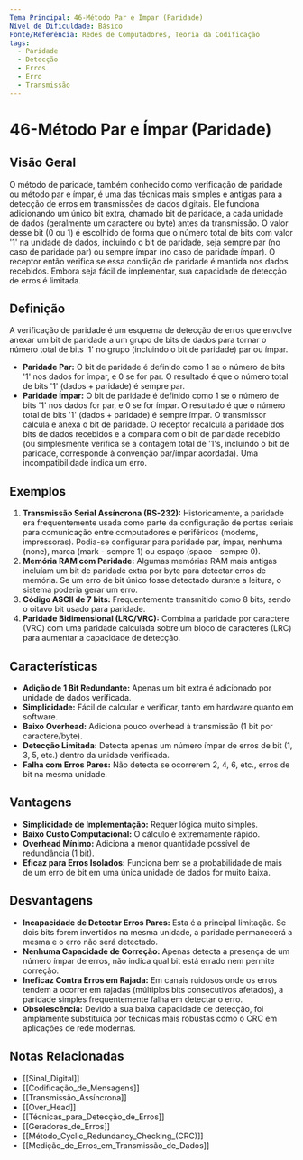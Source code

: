 ```yaml
---
Tema Principal: 46-Método Par e Ímpar (Paridade)
Nível de Dificuldade: Básico
Fonte/Referência: Redes de Computadores, Teoria da Codificação
tags:
  - Paridade
  - Detecção
  - Erros
  - Erro
  - Transmissão
---
```


# 46-Método Par e Ímpar (Paridade)

## Visão Geral

O método de paridade, também conhecido como verificação de paridade ou método par e ímpar, é uma das técnicas mais simples e antigas para a detecção de erros em transmissões de dados digitais. Ele funciona adicionando um único bit extra, chamado bit de paridade, a cada unidade de dados (geralmente um caractere ou byte) antes da transmissão. O valor desse bit (0 ou 1) é escolhido de forma que o número total de bits com valor '1' na unidade de dados, incluindo o bit de paridade, seja sempre par (no caso de paridade par) ou sempre ímpar (no caso de paridade ímpar). O receptor então verifica se essa condição de paridade é mantida nos dados recebidos. Embora seja fácil de implementar, sua capacidade de detecção de erros é limitada.

## Definição

A verificação de paridade é um esquema de detecção de erros que envolve anexar um bit de paridade a um grupo de bits de dados para tornar o número total de bits '1' no grupo (incluindo o bit de paridade) par ou ímpar. 
*   **Paridade Par:** O bit de paridade é definido como 1 se o número de bits '1' nos dados for ímpar, e 0 se for par. O resultado é que o número total de bits '1' (dados + paridade) é sempre par.
*   **Paridade Ímpar:** O bit de paridade é definido como 1 se o número de bits '1' nos dados for par, e 0 se for ímpar. O resultado é que o número total de bits '1' (dados + paridade) é sempre ímpar.
O transmissor calcula e anexa o bit de paridade. O receptor recalcula a paridade dos bits de dados recebidos e a compara com o bit de paridade recebido (ou simplesmente verifica se a contagem total de '1's, incluindo o bit de paridade, corresponde à convenção par/ímpar acordada). Uma incompatibilidade indica um erro.

## Exemplos

1.  **Transmissão Serial Assíncrona (RS-232):** Historicamente, a paridade era frequentemente usada como parte da configuração de portas seriais para comunicação entre computadores e periféricos (modems, impressoras). Podia-se configurar para paridade par, ímpar, nenhuma (none), marca (mark - sempre 1) ou espaço (space - sempre 0).
2.  **Memória RAM com Paridade:** Algumas memórias RAM mais antigas incluíam um bit de paridade extra por byte para detectar erros de memória. Se um erro de bit único fosse detectado durante a leitura, o sistema poderia gerar um erro.
3.  **Código ASCII de 7 bits:** Frequentemente transmitido como 8 bits, sendo o oitavo bit usado para paridade.
4.  **Paridade Bidimensional (LRC/VRC):** Combina a paridade por caractere (VRC) com uma paridade calculada sobre um bloco de caracteres (LRC) para aumentar a capacidade de detecção.

## Características

*   **Adição de 1 Bit Redundante:** Apenas um bit extra é adicionado por unidade de dados verificada.
*   **Simplicidade:** Fácil de calcular e verificar, tanto em hardware quanto em software.
*   **Baixo Overhead:** Adiciona pouco overhead à transmissão (1 bit por caractere/byte).
*   **Detecção Limitada:** Detecta apenas um número ímpar de erros de bit (1, 3, 5, etc.) dentro da unidade verificada.
*   **Falha com Erros Pares:** Não detecta se ocorrerem 2, 4, 6, etc., erros de bit na mesma unidade.

## Vantagens

*   **Simplicidade de Implementação:** Requer lógica muito simples.
*   **Baixo Custo Computacional:** O cálculo é extremamente rápido.
*   **Overhead Mínimo:** Adiciona a menor quantidade possível de redundância (1 bit).
*   **Eficaz para Erros Isolados:** Funciona bem se a probabilidade de mais de um erro de bit em uma única unidade de dados for muito baixa.

## Desvantagens

*   **Incapacidade de Detectar Erros Pares:** Esta é a principal limitação. Se dois bits forem invertidos na mesma unidade, a paridade permanecerá a mesma e o erro não será detectado.
*   **Nenhuma Capacidade de Correção:** Apenas detecta a presença de um número ímpar de erros, não indica qual bit está errado nem permite correção.
*   **Ineficaz Contra Erros em Rajada:** Em canais ruidosos onde os erros tendem a ocorrer em rajadas (múltiplos bits consecutivos afetados), a paridade simples frequentemente falha em detectar o erro.
*   **Obsolescência:** Devido à sua baixa capacidade de detecção, foi amplamente substituída por técnicas mais robustas como o CRC em aplicações de rede modernas.

## Notas Relacionadas

*   [[Sinal_Digital]]
*   [[Codificação_de_Mensagens]]
*   [[Transmissão_Assíncrona]]
*   [[Over_Head]]
*   [[Técnicas_para_Detecção_de_Erros]]
*   [[Geradores_de_Erros]]
*   [[Método_Cyclic_Redundancy_Checking_(CRC)]]
*   [[Medição_de_Erros_em_Transmissão_de_Dados]]

